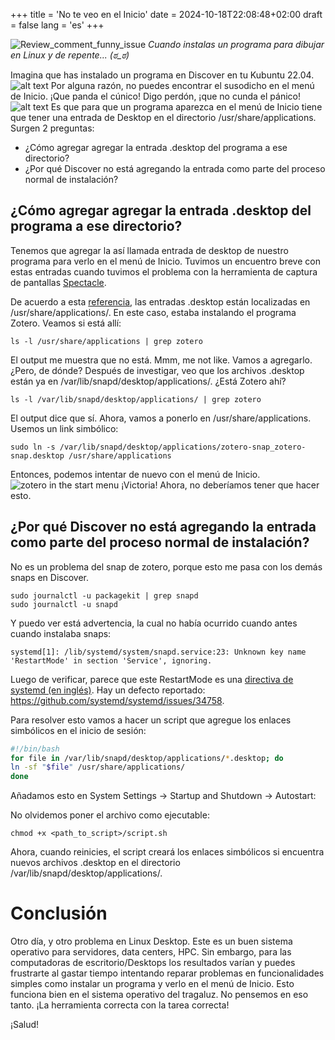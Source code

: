 +++
title = 'No te veo en el Inicio'
date = 2024-10-18T22:08:48+02:00
draft = false
lang = 'es'
+++

![Review_comment_funny_issue](/img/paint_lost_audio.png)
*Cuando instalas un programa para dibujar en Linux y de repente... (ಠ_ಠ)*

Imagina que has instalado un programa en Discover en tu Kubuntu 22.04.
![alt text](/img/zotero_installation.png)
Por alguna razón, no puedes encontrar el susodicho en el menú de Inicio. ¡Que panda el cúnico! Digo perdón, ¡que no cunda el pánico! 
![alt text](/img/zotero_not_start_menu.png)
Es que para que un programa aparezca en el menú de Inicio tiene que tener una entrada de Desktop en el directorio /usr/share/applications. Surgen 2 preguntas:

- ¿Cómo agregar agregar la entrada .desktop del programa a ese directorio?
- ¿Por qué Discover no está agregando la entrada como parte del proceso normal de instalación?

## ¿Cómo agregar agregar la entrada .desktop del programa a ese directorio?

Tenemos que agregar la así llamada entrada de desktop de nuestro programa para verlo en el menú de Inicio. Tuvimos un encuentro breve con estas entradas cuando tuvimos el problema con la herramienta de captura de pantallas [Spectacle](spectacle_bug.md).

De acuerdo a esta [referencia](https://wiki.archlinux.org/title/Desktop_entries#Application_entry), las entradas .desktop están localizadas en /usr/share/applications/. En este caso, estaba instalando el programa Zotero. Veamos si está allí:
```CLI
ls -l /usr/share/applications | grep zotero
```
El output me muestra que no está. Mmm, me not like. Vamos a agregarlo. ¿Pero, de dónde? Después de investigar, veo que los archivos .desktop están ya en /var/lib/snapd/desktop/applications/. ¿Está Zotero ahí?
```CLI
ls -l /var/lib/snapd/desktop/applications/ | grep zotero
```
El output dice que sí. Ahora, vamos a ponerlo en /usr/share/applications. Usemos un link simbólico:
```CLI
sudo ln -s /var/lib/snapd/desktop/applications/zotero-snap_zotero-snap.desktop /usr/share/applications
```
Entonces, podemos intentar de nuevo con el menú de Inicio.
![zotero in the start menu](/img/zotero_start_menu.png)
¡Victoria! Ahora, no deberíamos tener que hacer esto.

## ¿Por qué Discover no está agregando la entrada como parte del proceso normal de instalación?

No es un problema del snap de zotero, porque esto me pasa con los demás snaps en Discover.
```CLI
sudo journalctl -u packagekit | grep snapd
sudo journalctl -u snapd
```
Y puedo ver está advertencia, la cual no había ocurrido cuando antes cuando instalaba snaps:
```CLI
systemd[1]: /lib/systemd/system/snapd.service:23: Unknown key name 'RestartMode' in section 'Service', ignoring.
```
Luego de verificar, parece que este RestartMode es una [directiva de systemd (en inglés)](https://www.freedesktop.org/software/systemd/man/latest/systemd.service.html#RestartMode=). Hay un defecto reportado: https://github.com/systemd/systemd/issues/34758.

Para resolver esto vamos a hacer un script que agregue los enlaces simbólicos en el inicio de sesión:
```bash
#!/bin/bash
for file in /var/lib/snapd/desktop/applications/*.desktop; do
ln -sf "$file" /usr/share/applications/
done
```
Añadamos esto en System Settings -> Startup and Shutdown -> Autostart:

No olvidemos poner el archivo como ejecutable:
```CLI
chmod +x <path_to_script>/script.sh
```
Ahora, cuando reinicies, el script creará los enlaces simbólicos si encuentra nuevos archivos .desktop en el directorio /var/lib/snapd/desktop/applications/.

# Conclusión

Otro día, y otro problema en Linux Desktop. Este es un buen sistema operativo para servidores, data centers, HPC. Sin embargo, para las computadoras de escritorio/Desktops los resultados varían y puedes frustrarte al gastar tiempo intentando reparar problemas en funcionalidades simples como instalar un programa y verlo en el menú de Inicio. Esto funciona bien en el sistema operativo del tragaluz. No pensemos en eso tanto. ¡La herramienta correcta con la tarea correcta!

¡Salud!

